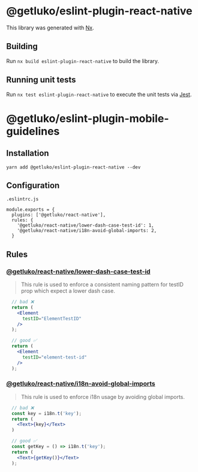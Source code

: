 # @getluko/eslint-plugin-react-native

This library was generated with [Nx](https://nx.dev).

## Building

Run `nx build eslint-plugin-react-native` to build the library.

## Running unit tests

Run `nx test eslint-plugin-react-native` to execute the unit tests via [Jest](https://jestjs.io).

# @getluko/eslint-plugin-mobile-guidelines

## Installation

```
yarn add @getluko/eslint-plugin-react-native --dev
```

## Configuration

`.eslintrc.js`

```
module.exports = {
  plugins: ['@getluko/react-native'],
  rules: {
    '@getluko/react-native/lower-dash-case-test-id': 1,
    '@getluko/react-native/i18n-avoid-global-imports: 2,
  }
```

## Rules
### [@getluko/react-native/lower-dash-case-test-id](src/docs/rules/lower-dash-case-test-id.md)

> This rule is used to enforce a consistent naming pattern for testID prop which expect a lower dash case.

  ```jsx
    // bad ❌
    return (
      <Element
        testID="ElementTestID"
      />
    );

    // good ✅
    return (
      <Element
        testID="element-test-id"
      />
    );
  ```


### [@getluko/react-native/i18n-avoid-global-imports](src/docs/rules/i18n-avoid-global-imports.md)

> This rule is used to enforce i18n usage by avoiding global imports.

  ```jsx
    // bad ❌
    const key = i18n.t('key');
    return (
      <Text>{key}</Text>
    )

    // good ✅
    const getKey = () => i18n.t('key');
    return (
      <Text>{getKey()}</Text>
    );
  ```
